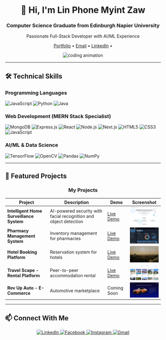 # <div align="center">👋 Hi, I'm Lin Phone Myint Zaw</div>
<div align="center">
  <h3>Computer Science Graduate from Edinburgh Napier University</h3>
  <p>Passionate Full-Stack Developer with AI/ML Experience</p>
</div>

<p align="center">
  <a href="https://lpmz-portfolio.vercel.app/">Portfolio</a> •
  <a href="mailto:linphonem@gmail.com">Email</a> •
  <a href="www.linkedin.com/in/lin-phone-myint-zaw-025082176">LinkedIn</a> •
</p>

<div align="center">
  <img src="https://github.com/Adam-pw/Adam-pw/blob/main/animation_500_kxa883sd.gif" alt="coding animation" width="400" />
</div>

---

## 🛠️ Technical Skills

### Programming Languages
![JavaScript](https://img.shields.io/badge/-JavaScript-F7DF1E?logo=javascript&logoColor=black)
![Python](https://img.shields.io/badge/-Python-3776AB?logo=python&logoColor=white)
![Java](https://img.shields.io/badge/-Java-007396?logo=java&logoColor=white)

### Web Development (MERN Stack Specialist)
![MongoDB](https://img.shields.io/badge/-MongoDB-47A248?logo=mongodb&logoColor=white)
![Express.js](https://img.shields.io/badge/-Express.js-000000?logo=express&logoColor=white)
![React](https://img.shields.io/badge/-React-61DAFB?logo=react&logoColor=black)
![Node.js](https://img.shields.io/badge/-Node.js-339933?logo=node.js&logoColor=white)
![Next.js](https://img.shields.io/badge/-Next.js-000000?logo=next.js&logoColor=white)
![HTML5](https://img.shields.io/badge/-HTML5-E34F26?logo=html5&logoColor=white)
![CSS3](https://img.shields.io/badge/-CSS3-1572B6?logo=css3&logoColor=white)
![JavaScript](https://img.shields.io/badge/-JavaScript-F7DF1E?logo=javascript&logoColor=black)

### AI/ML & Data Science
![TensorFlow](https://img.shields.io/badge/-TensorFlow-FF6F00?logo=tensorflow&logoColor=white)
![OpenCV](https://img.shields.io/badge/-OpenCV-5C3EE8?logo=opencv&logoColor=white)
![Pandas](https://img.shields.io/badge/-Pandas-150458?logo=pandas&logoColor=white)
![NumPy](https://img.shields.io/badge/-NumPy-013243?logo=numpy&logoColor=white)

---

## 🚀 Featured Projects

<h3 align="center">My Projects</h3>

| Project | Description | Demo | Screenshot |
|---------|------------|------|------------|
| **Intelligent Home Surveillance System** | AI-powered security with facial recognition and object detection | [Live Demo](https://home-security-rho.vercel.app/) | <img src="./hs1.png" width="150"> |
| **Pharmacy Management System** | Inventory management for pharmacies | [Live Demo](https://pms-frontend-virid.vercel.app/) | <img src="./pms1.png" width="150"> |
| **Hotel Booking Platform** | Reservation system for hotels | [Live Demo](https://scape-booking.vercel.app/) | <img src="./sb1.png" width="150"> |
| **Travel Scape - Rental Platform** | Peer-to-peer accommodation rental | [Live Demo](https://travelscape-next.vercel.app/) | <img src="./travelscape.png" width="150"> |
| **Rev Up Auto - E-Commerce** | Automotive marketplace | Coming Soon | <img src="./revupauto.png" width="150"> |

---

## 📫 Connect With Me
<p align="center">
  <a href="https://www.linkedin.com/in/lin-phone-myint-zaw-025082176/" target="_blank">
    <img src="https://img.shields.io/badge/LinkedIn-0077B5?style=for-the-badge&logo=linkedin&logoColor=white" alt="LinkedIn">
  </a>
  <a href="https://www.facebook.com/linphone.myintzaw" target="_blank">
    <img src="https://img.shields.io/badge/Facebook-1877F2?style=for-the-badge&logo=facebook&logoColor=white" alt="Facebook">
  </a>
  <a href="https://www.instagram.com/linphonemyintzaw/" target="_blank">
    <img src="https://img.shields.io/badge/Instagram-E4405F?style=for-the-badge&logo=instagram&logoColor=white" alt="Instagram">
  </a>
  <a href="mailto:linphonem@gmail.com" target="_blank">
    <img src="https://img.shields.io/badge/Gmail-D14836?style=for-the-badge&logo=gmail&logoColor=white" alt="Gmail">
  </a>
</p>
